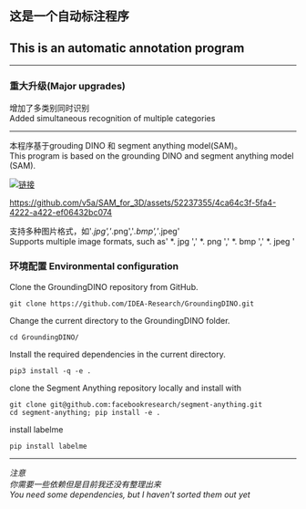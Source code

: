 ## 这是一个自动标注程序
## This is an automatic annotation program
---
### 重大升级(Major upgrades)

增加了多类别同时识别  
Added simultaneous recognition of multiple categories

---
本程序基于grouding DINO 和 segment anything model(SAM)。  
This program is based on the grounding DINO and segment anything model (SAM).

[![链接](https://img.shields.io/badge/bilibili-%E8%A7%86%E9%A2%91-blue)](https://www.bilibili.com/video/BV1Vc411P7qj/)

https://github.com/v5a/SAM_for_3D/assets/52237355/4ca64c3f-5fa4-4222-a422-ef06432bc074

支持多种图片格式，如'*.jpg','*.png','*.bmp','*.jpeg'  
Supports multiple image formats, such as' *. jpg ',' *. png ',' *. bmp ',' *. jpeg '




### 环境配置 Environmental configuration
Clone the GroundingDINO repository from GitHub.
```
git clone https://github.com/IDEA-Research/GroundingDINO.git
```
Change the current directory to the GroundingDINO folder.
```
cd GroundingDINO/
```
Install the required dependencies in the current directory.
```
pip3 install -q -e .
```
clone the Segment Anything repository locally and install with
```
git clone git@github.com:facebookresearch/segment-anything.git
cd segment-anything; pip install -e .
```
install labelme
```
pip install labelme
```
---
*注意*   
*你需要一些依赖但是目前我还没有整理出来*  
*You need some dependencies, but I haven't sorted them out yet*
